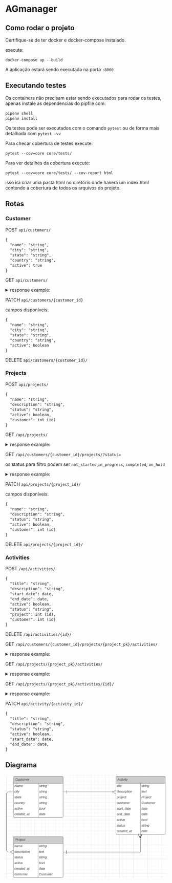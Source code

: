 # AGmanager


## Como rodar o projeto
Certifique-se de ter docker e docker-compose instalado.

execute:
```
docker-compose up --build
```
A aplicação estará sendo executada na porta `:8000`


## Executando testes

Os containers não precisam estar sendo executados para rodar os testes, apenas instale as dependencias do pipfile com:
```
pipenv shell
pipenv install
```
Os testes pode ser executados com o comando `pytest` ou de forma mais detalhada com `pytest -vv`

Para checar cobertura de testes execute:
```
pytest --cov=core core/tests/
```

Para ver detalhes da cobertura execute:

```
pytest --cov=core core/tests/ --cov-report html
```

isso irá criar uma pasta html no diretório onde haverá um index.html contendo a cobertura de todos os arquivos do projeto.

## Rotas

### Customer

POST `api/customers/`
```
{
  "name": "string",
  "city": "string",
  "state": "string",
  "country": "string",
  "active": true
}
```

GET `api/customers/`

<details>
<summary>response example:</summary>

```
{
	"count": 1,
	"next": null,
	"previous": null,
	"results": [
		{
			"id": 1,
			"name": "atrox",
			"city": "Mould-on-the-Wold",
			"state": "Gloucestershire",
			"country": "England",
			"active": true,
			"created_at": "2024-05-23T01:48:47.086747Z"
		}
	]
}
```
</details>

PATCH `api/customers/{customer_id}`

campos disponíveis:
```
{
  "name": "string",
  "city": "string",
  "state": "string",
  "country": "string",
  "active": boolean
}
```

DELETE `api/customers/{customer_id}/`

### Projects

POST `api/projects/`
```
{
  "name": "string",
  "description": "string",
  "status": "string",
  "active": boolean,
  "customer": int (id)
}
```

GET `/api/projects/`


<details>
<summary>response example:</summary>

```
{
  "count": 123,
  "next": "http://api.example.org/accounts/?page=4",
  "previous": "http://api.example.org/accounts/?page=2",
  "results": [
    {
      "id": 0,
      "activities": [
        {
          "id": 0,
          "title": "string",
          "description": "string",
          "start_date": "2024-05-23",
          "end_date": "2024-05-23",
          "active": true,
          "status": "not_started",
          "created_at": "2024-05-23T17:31:02.897Z",
          "project": 0,
          "customer": 0
        }
      ],
      "name": "string",
      "description": "string",
      "status": "not_started",
      "active": true,
      "created_at": "2024-05-23T17:31:02.897Z",
      "customer": 0
    }
  ]
}
```
</details>

GET `/api/customers/{customer_id}/projects/?status=`

os status para filtro podem ser `not_started`,`in_progress`, `completed`, `on_hold`

<details>
<summary>response example:</summary>

```
{
	"count": 1,
	"next": null,
	"previous": null,
	"results": [
		{
			"id": 1,
			"activities": [
				{
					"id": 1,
					"title": "Random activity",
					"description": "random",
					"start_date": "2023-10-10",
					"end_date": null,
					"active": true,
					"status": "not_started",
					"created_at": "2024-05-23T17:41:51.260404Z",
					"project": 1,
					"customer": 1
				}
			],
			"name": "Order of the phoenix",
			"description": "Random description",
			"status": "not_started",
			"active": true,
			"created_at": "2024-05-23T17:36:32.654363Z",
			"customer": 1
		}
	]
}
```
</details>

PATCH `api/projects/{project_id}/`

campos disponíveis:
```
{
  "name": "string",
  "description": "string",
  "status": "string",
  "active": boolean,
  "customer": int (id)
}
```

DELETE `api/projects/{project_id}/`

### Activities

POST `/api/activities/`
```
{
  "title": "string",
  "description": "string",
  "start_date": date,
  "end_date": date,
  "active": boolean,
  "status": "string",
  "project": int (id),
  "customer": int (id)
}
```

DELETE `/api/activities/{id}/`

GET `/api/customers/{customer_id}/projects/{project_pk}/activities/`

<details>
<summary>response example:</summary>

```
{
	"count": 2,
	"next": null,
	"previous": null,
	"results": [
		{
			"id": 1,
			"title": "Random activity 1",
			"description": "random",
			"start_date": "2024-05-21",
			"end_date": null,
			"active": true,
			"status": "not_started",
			"created_at": "2024-05-23T19:24:00.750000Z",
			"project": 1,
			"customer": 1
		},
		{
			"id": 2,
			"title": "Random activity 2",
			"description": "random",
			"start_date": "2024-05-21",
			"end_date": null,
			"active": true,
			"status": "not_started",
			"created_at": "2024-05-23T19:24:04.190000Z",
			"project": 1,
			"customer": 1
		}
	]
}
```
</details>

GET `/api/projects/{project_pk}/activities/`

<details>
<summary>response example:</summary>

```
{
  "count": 123,
  "next": "http://api.example.org/accounts/?page=4",
  "previous": "http://api.example.org/accounts/?page=2",
  "results": [
    {
      "id": 0,
      "title": "string",
      "description": "string",
      "start_date": "2024-05-23",
      "end_date": "2024-05-23",
      "active": true,
      "status": "not_started",
      "created_at": "2024-05-23T18:05:04.603Z",
      "project": 0,
      "customer": 0
    }
  ]
}
```
</details>

GET `/api/projects/{project_pk}/activities/{id}/`

<details>
<summary>response example:</summary>

```
{
  "id": 0,
  "title": "string",
  "description": "string",
  "start_date": "2024-05-23",
  "end_date": "2024-05-23",
  "active": true,
  "status": "not_started",
  "created_at": "2024-05-23T18:05:53.782Z",
  "project": 0,
  "customer": 0
}
```
</details>

PATCH `api/activity/{activity_id}/`

```
{
  "title": "string",
  "description": "string",
  "status": "string",
  "active": boolean,
  "start_date": date,
  "end_date": date,
}
```


## Diagrama

![diagrama](diagram.png)
